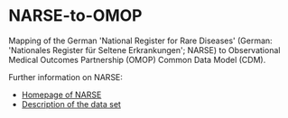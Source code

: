 # NARSE-to-OMOP

Mapping of the German 'National Register for Rare Diseases' (German: 'Nationales Register für Seltene Erkrankungen'; NARSE) to Observational Medical Outcomes Partnership (OMOP) Common Data Model (CDM).

Further information on NARSE:
- [Homepage of NARSE](https://www.narse.de/)
- [Description of the data set](https://www.narse.de/fileadmin/narse/2024-01-05_NARSE_Datenelemente_DE.pdf)
